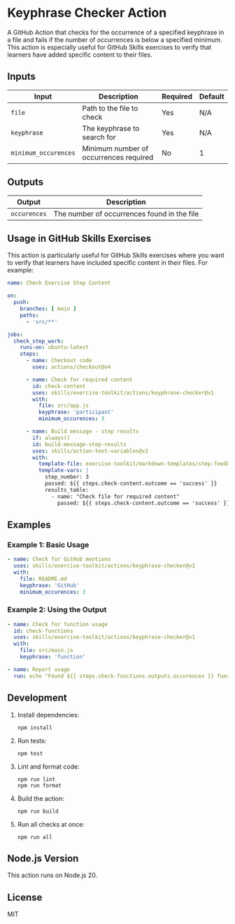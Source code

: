 # Keyphrase Checker Action

A GitHub Action that checks for the occurrence of a specified keyphrase in a file and fails if the number of occurrences is below a specified minimum. This action is especially useful for GitHub Skills exercises to verify that learners have added specific content to their files.

## Inputs

| Input | Description | Required | Default |
|-------|-------------|----------|---------|
| `file` | Path to the file to check | Yes | N/A |
| `keyphrase` | The keyphrase to search for | Yes | N/A |
| `minimum_occurences` | Minimum number of occurrences required | No | 1 |

## Outputs

| Output | Description |
|--------|-------------|
| `occurences` | The number of occurrences found in the file |

## Usage in GitHub Skills Exercises

This action is particularly useful for GitHub Skills exercises where you want to verify that learners have included specific content in their files. For example:

```yaml
name: Check Exercise Step Content

on:
  push:
    branches: [ main ]
    paths:
      - 'src/**'

jobs:
  check_step_work:
    runs-on: ubuntu-latest
    steps:
      - name: Checkout code
        uses: actions/checkout@v4

      - name: Check for required content
        id: check-content
        uses: skills/exercise-toolkit/actions/keyphrase-checker@v1
        with:
          file: src/app.js
          keyphrase: 'participant'
          minimum_occurences: 3

      - name: Build message - step results
        if: always()
        id: build-message-step-results
        uses: skills/action-text-variables@v2
        with:
          template-file: exercise-toolkit/markdown-templates/step-feedback/step-results-table.md
          template-vars: |
            step_number: 3
            passed: ${{ steps.check-content.outcome == 'success' }}
            results_table:
              - name: "Check file for required content"
                passed: ${{ steps.check-content.outcome == 'success' }}
```

## Examples

### Example 1: Basic Usage

```yaml
- name: Check for GitHub mentions
  uses: skills/exercise-toolkit/actions/keyphrase-checker@v1
  with:
    file: README.md
    keyphrase: 'GitHub'
    minimum_occurences: 3
```

### Example 2: Using the Output

```yaml
- name: Check for function usage
  id: check-functions
  uses: skills/exercise-toolkit/actions/keyphrase-checker@v1
  with:
    file: src/main.js
    keyphrase: 'function'

- name: Report usage
  run: echo "Found ${{ steps.check-functions.outputs.occurences }} functions in the file"
```

## Development

1. Install dependencies:
   ```
   npm install
   ```

2. Run tests:
   ```
   npm test
   ```

3. Lint and format code:
   ```
   npm run lint
   npm run format
   ```

4. Build the action:
   ```
   npm run build
   ```

5. Run all checks at once:
   ```
   npm run all
   ```

## Node.js Version

This action runs on Node.js 20.

## License

MIT
